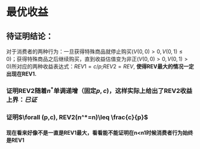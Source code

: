 # 最优收益

## 待证明结论：

对于消费者的两种行为：一旦获得特殊商品就停止购买($V(0,0)>0,V(0,1)\leq0$)；获得特殊商品之后继续购买，直到收益估值变为非正($V(0,0)>0,V(0,1)>0$)所对应的两种收益表达式：$REV1 = c/p$;$REV2=REV$, **使得REV最大的情况一定出现在REV1.**

### 证明REV2随着$n^*$单调递增（固定$p,c$)，这样实际上给出了REV2收益上界：*已证*

### 证明$\forall (p,c), REV2(n^*=n)\leq \frac{c}{p}$

#### 现在看来好像不是一直是REV1最大，看看能不能证明在n<n1时候消费者行为始终是REV1

 

